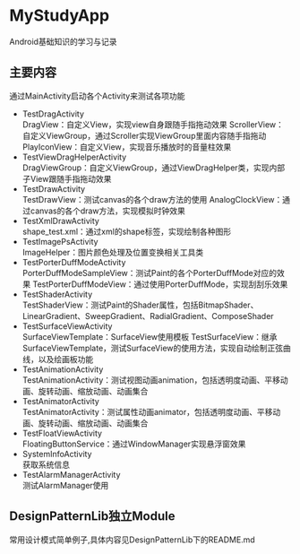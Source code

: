 # MyStudyApp
Android基础知识的学习与记录

## 主要内容
通过MainActivity启动各个Activity来测试各项功能
- TestDragActivity  
  DragView：自定义View，实现view自身跟随手指拖动效果
  ScrollerView：自定义ViewGroup，通过Scroller实现ViewGroup里面内容随手指拖动
  PlayIconView：自定义View，实现音乐播放时的音量柱效果
- TestViewDragHelperActivity  
  DragViewGroup：自定义ViewGroup，通过ViewDragHelper类，实现内部子View跟随手指拖动效果
- TestDrawActivity  
  TestDrawView：测试canvas的各个draw方法的使用
  AnalogClockView：通过canvas的各个draw方法，实现模拟时钟效果
- TestXmlDrawActivity  
  shape_test.xml：通过xml的shape标签，实现绘制各种图形
- TestImagePsActivity  
  ImageHelper：图片颜色处理及位置变换相关工具类
- TestPorterDuffModeActivity  
  PorterDuffModeSampleView：测试Paint的各个PorterDuffMode对应的效果
  TestPorterDuffModeView：通过使用PorterDuffMode，实现刮刮乐效果
- TestShaderActivity  
  TestShaderView：测试Paint的Shader属性，包括BitmapShader、LinearGradient、SweepGradient、RadialGradient、ComposeShader
- TestSurfaceViewActivity  
  SurfaceViewTemplate：SurfaceView使用模板
  TestSurfaceView：继承SurfaceViewTemplate，测试SurfaceView的使用方法，实现自动绘制正弦曲线，以及绘画板功能
- TestAnimationActivity  
  TestAnimationActivity：测试视图动画animation，包括透明度动画、平移动画、旋转动画、缩放动画、动画集合
- TestAnimatorActivity  
  TestAnimatorActivity：测试属性动画animator，包括透明度动画、平移动画、旋转动画、缩放动画、动画集合
- TestFloatViewActivity  
  FloatingButtonService：通过WindowManager实现悬浮窗效果  
- SystemInfoActivity  
  获取系统信息  
- TestAlarmManagerActivity  
  测试AlarmManager使用  
  
   
## DesignPatternLib独立Module
 常用设计模式简单例子,具体内容见DesignPatternLib下的README.md

 